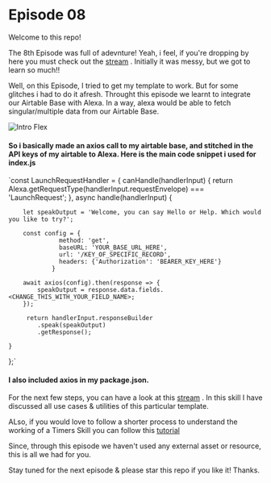 # Episode 08

Welcome to this repo! 

The 8th Episode was full of adevnture! Yeah, i feel, if you're dropping by here you must check out the [stream](https://youtu.be/EJmFa9APuTg) . Initially it was messy, but we got to learn so much!!

Well, on this Episode, I tried to get my template to work. But for some glitches i had to do it afresh. Throught this episode we learnt to integrate our Airtable Base with Alexa. In a way, alexa would be able to fetch singular/multiple data from our Airtable Base.

![Intro Flex](https://github.com/dabblelab/dabble-alexa-with-sohini/blob/main/E07-alexa-entity-resolution/EntityResolutionFlex.png)

#### So i basically made an axios call to my airtable base, and stitched in the API keys of my airtable to Alexa. Here is the main code snippet i used for index.js

`const LaunchRequestHandler = {
    canHandle(handlerInput) {
        return Alexa.getRequestType(handlerInput.requestEnvelope) === 'LaunchRequest';
    },
    async handle(handlerInput) {

        let speakOutput = 'Welcome, you can say Hello or Help. Which would you like to try?';
        
        const config = {
                  method: 'get',
                  baseURL: 'YOUR_BASE_URL_HERE',
                  url: '/KEY_OF_SPECIFIC_RECORD',
                  headers: {'Authorization': 'BEARER_KEY_HERE'}
                }

        await axios(config).then(response => {
            speakOutput = response.data.fields.<CHANGE_THIS_WITH_YOUR_FIELD_NAME>;
        });
  
         return handlerInput.responseBuilder
            .speak(speakOutput)
            .getResponse();

    }
};`

#### I also included axios in my package.json.

For the next few steps, you can have a look at this [stream](https://youtu.be/EJmFa9APuTg) . In this skill I have discussed all use cases & utilities of this particular template. 

ALso, if you would love to follow a shorter process to understand the working of a Timers Skill you can follow this [tutorial](https://youtu.be/ksNpsrPd7Ro)

Since, through this episode we haven't used any external asset or resource, this is all we had for you.

Stay tuned for the next episode & please star this repo if you like it! Thanks.